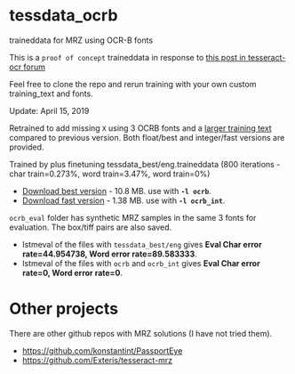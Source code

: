 # tessdata_ocrb
traineddata for MRZ using OCR-B fonts

This is a `proof of concept` traineddata 
in response to [this post in tesseract-ocr forum](https://groups.google.com/forum/?utm_medium=email&utm_source=footer#!msg/tesseract-ocr/zi79vNsiSkg/UT3JwsNeBQAJ)

Feel free to clone the repo and rerun training with your own custom training_text and fonts.

Update: April 15, 2019

Retrained to add missing `X`
using 3 OCRB fonts and a [larger training text](eng.MRZ.training_text) compared to previous version.
Both float/best and integer/fast versions are provided.

Trained by plus finetuning tessdata_best/eng.traineddata 
(800 iterations - 	char train=0.273%, word train=3.47%, word train=0%)

* [Download best version](https://github.com/Shreeshrii/tessdata_ocrb/raw/master/ocrb.traineddata) - 10.8 MB. use with **`-l ocrb`**.
* [Download fast version](https://github.com/Shreeshrii/tessdata_ocrb/raw/master/ocrb_int.traineddata) - 1.38 MB. use with **`-l ocrb_int`**.

`ocrb_eval` folder has synthetic MRZ samples in the same 3 fonts for evaluation. The box/tiff pairs are also saved.

* lstmeval of the files with `tessdata_best/eng` gives **Eval Char error rate=44.954738, Word error rate=89.583333**.
* lstmeval of the files with `ocrb` and `ocrb_int` gives **Eval Char error rate=0, Word error rate=0**.

# Other projects

There are other github repos with MRZ solutions (I have not tried them).

* https://github.com/konstantint/PassportEye
* https://github.com/Exteris/tesseract-mrz
